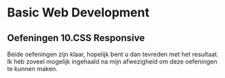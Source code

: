 # Basic Web Development

## Oefeningen 10.CSS Responsive

Beide oefeningen zijn klaar, hopelijk bent u dan tevreden met het resultaat. Ik heb zoveel mogelijk ingehaald na mijn afwezigheid om deze oefeningen te kunnen maken.
